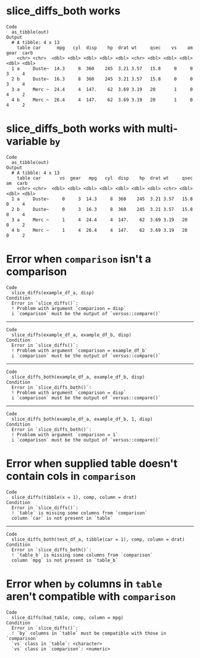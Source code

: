 # slice_diffs_both works

    Code
      as_tibble(out)
    Output
      # A tibble: 4 x 13
        table car      mpg   cyl  disp    hp  drat wt     qsec    vs    am  gear  carb
        <chr> <chr>  <dbl> <dbl> <dbl> <dbl> <dbl> <chr> <dbl> <dbl> <dbl> <dbl> <dbl>
      1 a     Duste~  14.3     8  360    245  3.21 3.57   15.8     0     0     3     4
      2 b     Duste~  16.3     8  360    245  3.21 3.57   15.8     0     0     3     4
      3 a     Merc ~  24.4     4  147.    62  3.69 3.19   20       1     0     4     2
      4 b     Merc ~  26.4     4  147.    62  3.69 3.19   20       1     0     4     2

# slice_diffs_both works with multi-variable `by`

    Code
      as_tibble(out)
    Output
      # A tibble: 4 x 13
        table car       vs  gear   mpg   cyl  disp    hp  drat wt     qsec    am  carb
        <chr> <chr>  <dbl> <dbl> <dbl> <dbl> <dbl> <dbl> <dbl> <chr> <dbl> <dbl> <dbl>
      1 a     Duste~     0     3  14.3     8  360    245  3.21 3.57   15.8     0     4
      2 b     Duste~     0     3  16.3     8  360    245  3.21 3.57   15.8     0     4
      3 a     Merc ~     1     4  24.4     4  147.    62  3.69 3.19   20       0     2
      4 b     Merc ~     1     4  26.4     4  147.    62  3.69 3.19   20       0     2

# Error when `comparison` isn't a comparison

    Code
      slice_diffs(example_df_a, disp)
    Condition
      Error in `slice_diffs()`:
      ! Problem with argument `comparison = disp`
      i `comparison` must be the output of `versus::compare()`

---

    Code
      slice_diffs(example_df_a, example_df_b, disp)
    Condition
      Error in `slice_diffs()`:
      ! Problem with argument `comparison = example_df_b`
      i `comparison` must be the output of `versus::compare()`

---

    Code
      slice_diffs_both(example_df_a, example_df_b, disp)
    Condition
      Error in `slice_diffs_both()`:
      ! Problem with argument `comparison = disp`
      i `comparison` must be the output of `versus::compare()`

---

    Code
      slice_diffs_both(example_df_a, example_df_b, 1, disp)
    Condition
      Error in `slice_diffs_both()`:
      ! Problem with argument `comparison = 1`
      i `comparison` must be the output of `versus::compare()`

# Error when supplied table doesn't contain cols in `comparison`

    Code
      slice_diffs(tibble(x = 1), comp, column = drat)
    Condition
      Error in `slice_diffs()`:
      ! `table` is missing some columns from `comparison`
      column `car` is not present in `table`

---

    Code
      slice_diffs_both(test_df_a, tibble(car = 1), comp, column = drat)
    Condition
      Error in `slice_diffs_both()`:
      ! `table_b` is missing some columns from `comparison`
      column `mpg` is not present in `table_b`

# Error when `by` columns in `table` aren't compatible with `comparison`

    Code
      slice_diffs(bad_table, comp, column = mpg)
    Condition
      Error in `slice_diffs()`:
      ! `by` columns in `table` must be compatible with those in `comparison`
      `vs` class in `table`: <character>
      `vs` class in `comparison`: <numeric>

